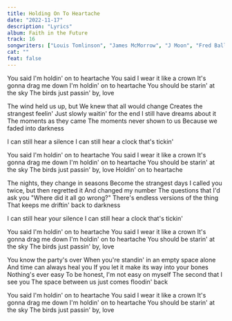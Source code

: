 ```yaml
---
title: Holding On To Heartache
date: "2022-11-17"
description: "Lyrics"
album: Faith in the Future
track: 16
songwriters: ["Louis Tomlinson", "James McMorrow", "J Moon", "Fred Ball"]
cat: ""
feat: false
---
```


<p className="intro">
You said I'm holdin' on to heartache
You said I wear it like a crown
It's gonna drag me down
I'm holdin' on to heartache
You should be starin' at the sky
The birds just passin' by, love
</p>
<p className="verse-one">
The wind held us up, but
We knew that all would change
Creates the strangest feelin'
Just slowly waitin' for the end
I still have dreams about it
The moments as they came
The moments never shown to us
Because we faded into darkness
</p>
<p className="refrain">
I can still hear a silence
I can still hear a clock that's tickin'
</p>
<p className="chorus">
You said I'm holdin' on to heartache
You said I wear it like a crown
It's gonna drag me down
I'm holdin' on to heartache
You should be starin' at the sky
The birds just passin' by, love
Holdin' on to heartache
</p>
<p className="verse-two">
The nights, they change in seasons
Become the strangest days
I called you twice, but then regretted it
And changed my number
The questions that I'd ask you
"Where did it all go wrong?"
There's endless versions of the thing
That keeps me driftin' back to darkness
</p>
<p className="refrain">
I can still hear your silence
I can still hear a clock that's tickin'
</p>
<p className="chorus">
You said I'm holdin' on to heartache
You said I wear it like a crown
It's gonna drag me down
I'm holdin' on to heartache
You should be starin' at the sky
The birds just passin' by, love
</p>
<p className="bridge">
You know the party's over
When you're standin' in an empty space alone
And time can always heal you
If you let it make its way into your bones
Nothing's ever easy
To be honest, I'm not easy on myself
The second that I see you
The space between us just comes floodin' back
</p>
<p className="chorus">
You said I'm holdin' on to heartache
You said I wear it like a crown
It's gonna drag me down
I'm holdin' on to heartache
You should be starin' at the sky
The birds just passin' by, love
</p>
